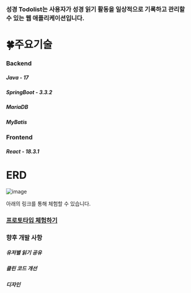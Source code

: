 ### 성경 Todolist는 사용자가 성경 읽기 활동을 일상적으로 기록하고 관리할 수 있는 웹 애플리케이션입니다. 
<h1>🍀주요기술</h1>

### Backend
  <h5>Java - 17</h5>
  <h5>SpringBoot - 3.3.2</h5>
  <h5>MariaDB</h5>
  <h5>MyBatis</h5>

### Frontend
  <h5>React - 18.3.1</h5>
  
<h1>ERD</h1>

![image](https://github.com/user-attachments/assets/46cd6c30-78e5-422d-b8e9-24458660636e)

아래의 링크를 통해 체험할 수 있습니다.
### <a href="/btl.nayo.kr">프로토타입 체험하기</a>

### 향후 개발 사항
<h5>유저별 읽기 공유</h5>
<h5>클린 코드 개선</h5>
<h5>디자인</h5>
